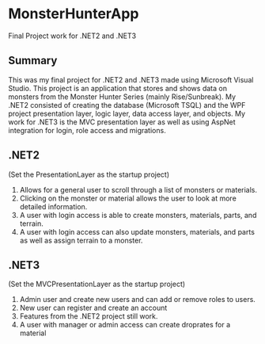 # MonsterHunterApp
Final Project work for .NET2 and .NET3

## Summary
This was my final project for .NET2 and .NET3 made using Microsoft Visual Studio. This project is an application
that stores and shows data on monsters from the Monster Hunter Series (mainly Rise/Sunbreak).
My .NET2 consisted of creating the database (Microsoft TSQL) and the WPF project presentation layer, logic layer,
data access layer, and objects. My work for .NET3 is the MVC presentation layer as well as using
AspNet integration for login, role access and migrations.

## .NET2
(Set the PresentationLayer as the startup project)
1. Allows for a general user to scroll through a list of monsters or materials.
2. Clicking on the monster or material allows the user to look at more detailed information.
3. A user with login access is able to create monsters, materials, parts, and terrain.
4. A user with login access can also update monsters, materials, and parts as well as assign terrain to a monster.

## .NET3
(Set the MVCPresentationLayer as the startup project)
1. Admin user and create new users and can add or remove roles to users.
2. New user can register and create an account
3. Features from the .NET2 project still work.
4. A user with manager or admin access can create droprates for a material


